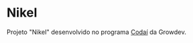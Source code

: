 # Nikel

Projeto "Nikel" desenvolvido no programa [Codaí](https://codai.growdev.com.br/) da Growdev.
